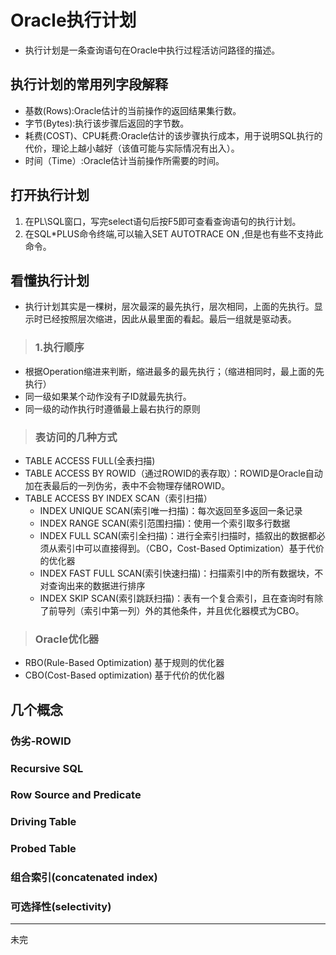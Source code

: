 # Oracle执行计划
  - 执行计划是一条查询语句在Oracle中执行过程活访问路径的描述。
  
## 执行计划的常用列字段解释
  - 基数(Rows):Oracle估计的当前操作的返回结果集行数。
  - 字节(Bytes):执行该步骤后返回的字节数。
  - 耗费(COST)、CPU耗费:Oracle估计的该步骤执行成本，用于说明SQL执行的代价，理论上越小越好（该值可能与实际情况有出入）。
  - 时间（Time）:Oracle估计当前操作所需要的时间。
## 打开执行计划
1. 在PL\SQL窗口，写完select语句后按F5即可查看查询语句的执行计划。
2. 在SQL*PLUS命令终端,可以输入SET AUTOTRACE ON ,但是也有些不支持此命令。

## 看懂执行计划
  - 执行计划其实是一棵树，层次最深的最先执行，层次相同，上面的先执行。显示时已经按照层次缩进，因此从最里面的看起。最后一组就是驱动表。
> ### 1.执行顺序
  - 根据Operation缩进来判断，缩进最多的最先执行；（缩进相同时，最上面的先执行）
  - 同一级如果某个动作没有子ID就最先执行。
  - 同一级的动作执行时遵循最上最右执行的原则
> ### 表访问的几种方式
  - TABLE ACCESS FULL(全表扫描)
  - TABLE ACCESS BY ROWID（通过ROWID的表存取）：ROWID是Oracle自动加在表最后的一列伪劣，表中不会物理存储ROWID。
  - TABLE ACCESS BY INDEX SCAN（索引扫描）
    - INDEX UNIQUE SCAN(索引唯一扫描)：每次返回至多返回一条记录
    - INDEX RANGE SCAN(索引范围扫描)：使用一个索引取多行数据
    - INDEX FULL SCAN(索引全扫描)：进行全索引扫描时，插叙出的数据都必须从索引中可以直接得到。（CBO，Cost-Based Optimization）基于代价的优化器
    - INDEX FAST FULL SCAN(索引快速扫描)：扫描索引中的所有数据块，不对查询出来的数据进行排序
    - INDEX SKIP SCAN(索引跳跃扫描)：表有一个复合索引，且在查询时有除了前导列（索引中第一列）外的其他条件，并且优化器模式为CBO。

> ### Oracle优化器
  - RBO(Rule-Based Optimization) 基于规则的优化器
  - CBO(Cost-Based optimization) 基于代价的优化器
  
## 几个概念
### 伪劣-ROWID

### Recursive SQL

### Row Source and Predicate

### Driving Table

### Probed Table

### 组合索引(concatenated index)

### 可选择性(selectivity)

------
未完
